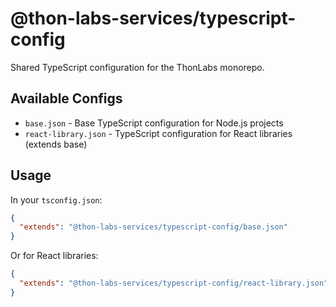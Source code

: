 # @thon-labs-services/typescript-config

Shared TypeScript configuration for the ThonLabs monorepo.

## Available Configs

- `base.json` - Base TypeScript configuration for Node.js projects
- `react-library.json` - TypeScript configuration for React libraries (extends base)

## Usage

In your `tsconfig.json`:

```json
{
  "extends": "@thon-labs-services/typescript-config/base.json"
}
```

Or for React libraries:

```json
{
  "extends": "@thon-labs-services/typescript-config/react-library.json"
}
```
